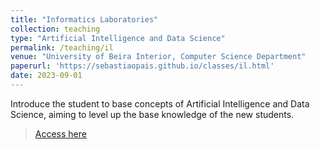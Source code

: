 ```yaml
---
title: "Informatics Laboratories"
collection: teaching
type: "Artificial Intelligence and Data Science"
permalink: /teaching/il
venue: "University of Beira Interior, Computer Science Department"
paperurl: 'https://sebastiaopais.github.io/classes/il.html'
date: 2023-09-01
---
```


Introduce the student to base concepts of Artificial Intelligence and Data Science, aiming to level up the base knowledge of the new students.

> [Access here](https://sebastiaopais.github.io/classes/il.html)